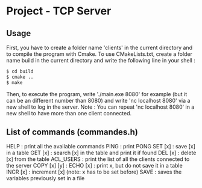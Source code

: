 # Project - TCP Server

## Usage

First, you have to create a folder name 'clients' in the current directory and to compile the program with Cmake.
To use CMakeLists.txt, create a folder name build in the current directory and write the following line in your shell :
```bash
$ cd build
$ cmake ..
$ make
```

Then, to execute the program, write './main.exe 8080' for example (but it can be an different number than 8080) and write 'nc localhost 8080' via a new shell to log in the server. Note : You can repeat 'nc localhost 8080' in a new shell to have more than one client connected.

## List of commands (commandes.h)

HELP : print all the available commands
PING : print PONG
SET [x] : save [x] in a table
GET [x] : search [x] in the table and print it if found
DEL [x] : delete [x] from the table
ACL_USERS : print the list of all the clients connected to the server
COPY [x] [y] : 
ECHO [x] : print x, but do not save it in a table
INCR [x] : increment [x] (note: x has to be set before)
SAVE : saves the variables previously set in a file
